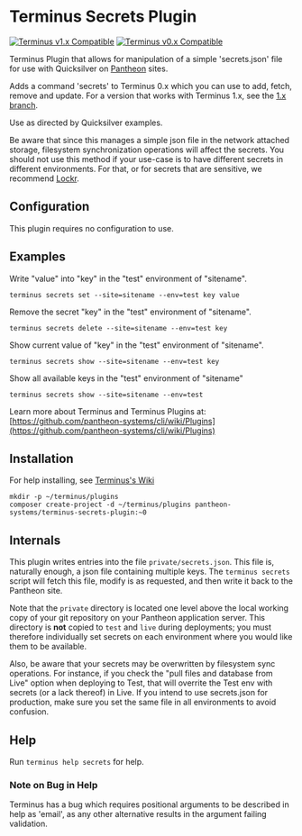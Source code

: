 # Terminus Secrets Plugin

[![Terminus v1.x Compatible](https://img.shields.io/badge/terminus-v1.x-green.svg)](https://github.com/pantheon-systems/terminus-secrets-plugin/tree/1.x)
[![Terminus v0.x Compatible](https://img.shields.io/badge/terminus-v0.x-green.svg)](https://github.com/pantheon-systems/terminus-secrets-plugin/tree/0.x)

Terminus Plugin that allows for manipulation of a simple 'secrets.json' file for use with Quicksilver on [Pantheon](https://www.pantheon.io) sites.

Adds a command 'secrets' to Terminus 0.x which you can use to add, fetch, remove and update. For a version that works with Terminus 1.x, see the [1.x branch](https://github.com/pantheon-systems/terminus-secrets-plugin/tree/1.x).

Use as directed by Quicksilver examples.

Be aware that since this manages a simple json file in the network attached storage, filesystem synchronization operations will affect the secrets. You should not use this method if your use-case is to have different secrets in different environments. For that, or for secrets that are sensitive, we recommend [Lockr](https://github.com/lockr/lockr-terminus).

## Configuration

This plugin requires no configuration to use.

## Examples
Write "value" into "key" in the "test" environment of "sitename".
```
terminus secrets set --site=sitename --env=test key value
```

Remove the secret "key" in the "test" environment of "sitename".
```
terminus secrets delete --site=sitename --env=test key
```

Show current value of "key" in the "test" environment of "sitename".
```
terminus secrets show --site=sitename --env=test key
```

Show all available keys in the "test" environment of "sitename"
```
terminus secrets show --site=sitename --env=test
```

Learn more about Terminus and Terminus Plugins at:
[https://github.com/pantheon-systems/cli/wiki/Plugins](https://github.com/pantheon-systems/cli/wiki/Plugins)

## Installation
For help installing, see [Terminus's Wiki](https://github.com/pantheon-systems/terminus/wiki/Plugins)
```
mkdir -p ~/terminus/plugins
composer create-project -d ~/terminus/plugins pantheon-systems/terminus-secrets-plugin:~0
```

## Internals

This plugin writes entries into the file `private/secrets.json`.  This file is, naturally enough, a json file containing multiple keys.  The `terminus secrets` script will fetch this file, modify is as requested, and then write it back to the Pantheon site.

Note that the `private` directory is located one level above the local working copy of your git repository on your Pantheon application server. This directory is **not** copied to `test` and `live` during deployments; you must therefore individually set secrets on each environment where you would like them to be available.

Also, be aware that your secrets may be overwritten by filesystem sync operations. For instance, if you check the "pull files and database from Live" option when deploying to Test, that will overrite the Test env with secrets (or a lack thereof) in Live. If you intend to use secrets.json for production, make sure you set the same file in all environments to avoid confusion.

## Help
Run `terminus help secrets` for help.

### Note on Bug in Help

Terminus has a bug which requires positional arguments to be described in help as 'email', as any other alternative results in the argument failing validation.

